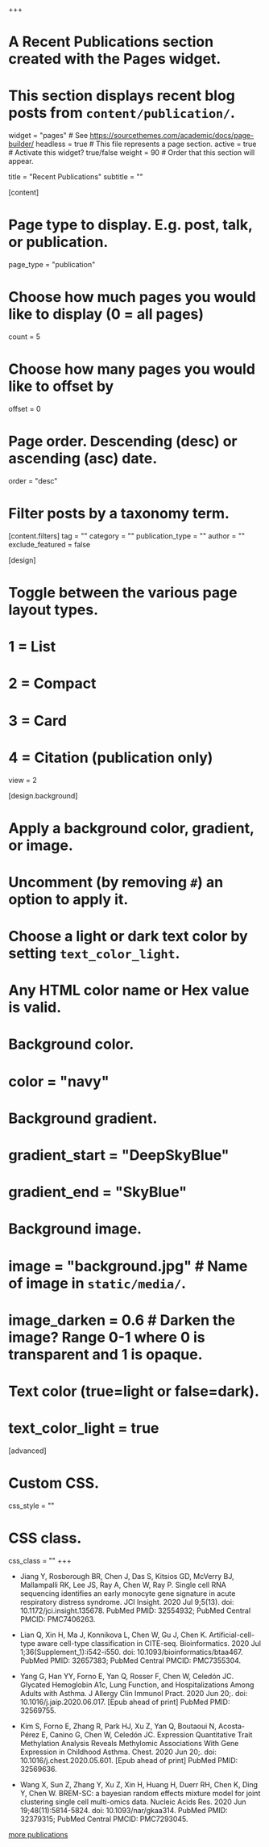 +++
# A Recent Publications section created with the Pages widget.
# This section displays recent blog posts from `content/publication/`.

widget = "pages"  # See https://sourcethemes.com/academic/docs/page-builder/
headless = true  # This file represents a page section.
active = true  # Activate this widget? true/false
weight = 90  # Order that this section will appear.

title = "Recent Publications"
subtitle = ""

[content]
  # Page type to display. E.g. post, talk, or publication.
  page_type = "publication"
  
  # Choose how much pages you would like to display (0 = all pages)
  count = 5
  
  # Choose how many pages you would like to offset by
  offset = 0

  # Page order. Descending (desc) or ascending (asc) date.
  order = "desc"

  # Filter posts by a taxonomy term.
  [content.filters]
    tag = ""
    category = ""
    publication_type = ""
    author = ""
    exclude_featured = false
  
[design]
  # Toggle between the various page layout types.
  #   1 = List
  #   2 = Compact
  #   3 = Card
  #   4 = Citation (publication only)
  view = 2
  
[design.background]
  # Apply a background color, gradient, or image.
  #   Uncomment (by removing `#`) an option to apply it.
  #   Choose a light or dark text color by setting `text_color_light`.
  #   Any HTML color name or Hex value is valid.
    
  # Background color.
  # color = "navy"
  
  # Background gradient.
  # gradient_start = "DeepSkyBlue"
  # gradient_end = "SkyBlue"
  
  # Background image.
  # image = "background.jpg"  # Name of image in `static/media/`.
  # image_darken = 0.6  # Darken the image? Range 0-1 where 0 is transparent and 1 is opaque.

  # Text color (true=light or false=dark).
  # text_color_light = true  
  
[advanced]
 # Custom CSS. 
 css_style = ""
 
 # CSS class.
 css_class = ""
+++

- Jiang Y, Rosborough BR, Chen J, Das S, Kitsios GD, McVerry BJ, Mallampalli RK, Lee JS, Ray A, Chen W, Ray P. Single cell RNA sequencing identifies an early monocyte gene signature in acute respiratory distress syndrome. JCI Insight. 2020 Jul 9;5(13). doi: 10.1172/jci.insight.135678. PubMed PMID: 32554932; PubMed Central PMCID: PMC7406263.

- Lian Q, Xin H, Ma J, Konnikova L, Chen W, Gu J, Chen K. Artificial-cell-type aware cell-type classification in CITE-seq. Bioinformatics. 2020 Jul 1;36(Supplement_1):i542-i550. doi: 10.1093/bioinformatics/btaa467. PubMed PMID: 32657383; PubMed Central PMCID: PMC7355304.

- Yang G, Han YY, Forno E, Yan Q, Rosser F, Chen W, Celedón JC. Glycated Hemoglobin A1c, Lung Function, and Hospitalizations Among Adults with Asthma. J Allergy Clin Immunol Pract. 2020 Jun 20;. doi: 10.1016/j.jaip.2020.06.017. [Epub ahead of print] PubMed PMID: 32569755.

- Kim S, Forno E, Zhang R, Park HJ, Xu Z, Yan Q, Boutaoui N, Acosta-Pérez E, Canino G, Chen W, Celedón JC. Expression Quantitative Trait Methylation Analysis Reveals Methylomic Associations With Gene Expression in Childhood Asthma. Chest. 2020 Jun 20;. doi: 10.1016/j.chest.2020.05.601. [Epub ahead of print] PubMed PMID: 32569636.

- Wang X, Sun Z, Zhang Y, Xu Z, Xin H, Huang H, Duerr RH, Chen K, Ding Y, Chen W. BREM-SC: a bayesian random effects mixture model for joint clustering single cell multi-omics data. Nucleic Acids Res. 2020 Jun 19;48(11):5814-5824. doi: 10.1093/nar/gkaa314. PubMed PMID: 32379315; PubMed Central PMCID: PMC7293045.

[more publications](https://www.ncbi.nlm.nih.gov/myncbi/1BiLmrlnjqUQE/bibliography/public/?sortby=pubDate&sdirection=descending)
